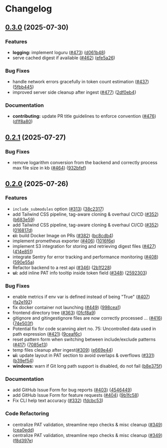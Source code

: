# Changelog

## [0.3.0](https://github.com/coderamp-labs/gitingest/compare/v0.2.1...v0.3.0) (2025-07-30)


### Features

* **logging:** implement loguru ([#473](https://github.com/coderamp-labs/gitingest/issues/473)) ([d061b48](https://github.com/coderamp-labs/gitingest/commit/d061b4877a253ba3f0480d329f025427c7f70177))
* serve cached digest if available ([#462](https://github.com/coderamp-labs/gitingest/issues/462)) ([efe5a26](https://github.com/coderamp-labs/gitingest/commit/efe5a2686142b5ee4984061ebcec23c3bf3495d5))


### Bug Fixes

* handle network errors gracefully in token count estimation ([#437](https://github.com/coderamp-labs/gitingest/issues/437)) ([5fbb445](https://github.com/coderamp-labs/gitingest/commit/5fbb445cd8725e56972f43ec8b5e12cb299e9e83))
* improved server side cleanup after ingest ([#477](https://github.com/coderamp-labs/gitingest/issues/477)) ([2df0eb4](https://github.com/coderamp-labs/gitingest/commit/2df0eb43989731ae40a9dd82d310ff76a794a46d))


### Documentation

* **contributing:** update PR title guidelines to enforce convention ([#476](https://github.com/coderamp-labs/gitingest/issues/476)) ([d1f8a80](https://github.com/coderamp-labs/gitingest/commit/d1f8a80826ca38ec105a1878742fe351d4939d6e))

## [0.2.1](https://github.com/coderamp-labs/gitingest/compare/v0.2.0...v0.2.1) (2025-07-27)


### Bug Fixes

* remove logarithm conversion from the backend and correctly process max file size in kb ([#464](https://github.com/coderamp-labs/gitingest/issues/464)) ([932bfef](https://github.com/coderamp-labs/gitingest/commit/932bfef85db66704985c83f3f7c427756bd14023))

## [0.2.0](https://github.com/coderamp-labs/gitingest/compare/v0.1.5...v0.2.0) (2025-07-26)

### Features

* `include_submodules` option ([#313](https://github.com/coderamp-labs/gitingest/issues/313)) ([38c2317](https://github.com/coderamp-labs/gitingest/commit/38c23171a14556a2cdd05c0af8219f4dc789defd))
* add Tailwind CSS pipeline, tag-aware cloning & overhaul CI/CD ([#352](https://github.com/coderamp-labs/gitingest/issues/352)) ([b683e59](https://github.com/coderamp-labs/gitingest/commit/b683e59b5b1a31d27cc5c6ce8fb62da9b660613b))
* add Tailwind CSS pipeline, tag-aware cloning & overhaul CI/CD ([#352](https://github.com/coderamp-labs/gitingest/issues/352)) ([016817d](https://github.com/coderamp-labs/gitingest/commit/016817d5590c1412498b7532f6e854d20239c6be))
* **ci:** build Docker Image on PRs ([#382](https://github.com/coderamp-labs/gitingest/issues/382)) ([bc8cdb4](https://github.com/coderamp-labs/gitingest/commit/bc8cdb459482948c27e780b733ac7216d822529a))
* implement prometheus exporter ([#406](https://github.com/coderamp-labs/gitingest/issues/406)) ([1016f6e](https://github.com/coderamp-labs/gitingest/commit/1016f6ecb3b1b066d541d1eba1ddffec49b15f16))
* implement S3 integration for storing and retrieving digest files ([#427](https://github.com/coderamp-labs/gitingest/issues/427)) ([414e851](https://github.com/coderamp-labs/gitingest/commit/414e85189fb9055491530ba8c0665c798474451e))
* integrate Sentry for error tracking and performance monitoring ([#408](https://github.com/coderamp-labs/gitingest/issues/408)) ([590e55a](https://github.com/coderamp-labs/gitingest/commit/590e55a4d28a4f5c0beafbd12c525828fa79e221))
* Refactor backend to a rest api ([#346](https://github.com/coderamp-labs/gitingest/issues/346)) ([2b1f228](https://github.com/coderamp-labs/gitingest/commit/2b1f228ae1f6d1f7ee471794d258b13fcac25a96))
* **ui:** add inline PAT info tooltip inside token field ([#348](https://github.com/coderamp-labs/gitingest/issues/348)) ([2592303](https://github.com/coderamp-labs/gitingest/commit/25923037ea6cd2f8ef33a6cf1f0406c2b4f0c9b6))


### Bug Fixes

* enable metrics if env var is defined instead of being "True" ([#407](https://github.com/coderamp-labs/gitingest/issues/407)) ([fa2e192](https://github.com/coderamp-labs/gitingest/commit/fa2e192c05864c8db90bda877e9efb9b03caf098))
* fix docker container not launching ([#449](https://github.com/coderamp-labs/gitingest/issues/449)) ([998cea1](https://github.com/coderamp-labs/gitingest/commit/998cea15b4f79c5d6f840b5d3d916f83c8be3a07))
* frontend directory tree ([#363](https://github.com/coderamp-labs/gitingest/issues/363)) ([0fcf8a9](https://github.com/coderamp-labs/gitingest/commit/0fcf8a956f7ec8403a025177f998f92ddee96de0))
* gitignore and gitingestignore files are now correctly processed … ([#416](https://github.com/coderamp-labs/gitingest/issues/416)) ([74e503f](https://github.com/coderamp-labs/gitingest/commit/74e503fa1140feb74aa5350a32f0025c43097da1))
* Potential fix for code scanning alert no. 75: Uncontrolled data used in path expression ([#421](https://github.com/coderamp-labs/gitingest/issues/421)) ([9ceaf6c](https://github.com/coderamp-labs/gitingest/commit/9ceaf6cbbb0cdefbc79f78c5285406b9188b2d3d))
* reset pattern form when switching between include/exclude patterns ([#417](https://github.com/coderamp-labs/gitingest/issues/417)) ([7085e13](https://github.com/coderamp-labs/gitingest/commit/7085e138a74099b1df189b3bf9b8a333c8769380))
* temp files cleanup after ingest([#309](https://github.com/coderamp-labs/gitingest/issues/309)) ([e669e44](https://github.com/coderamp-labs/gitingest/commit/e669e444fa1e6130f3f22952dd81f0ca3fe08fa5))
* **ui:** update layout in PAT section to avoid overlaps & overflows ([#331](https://github.com/coderamp-labs/gitingest/issues/331)) ([b39ef54](https://github.com/coderamp-labs/gitingest/commit/b39ef5416c1f8a7993a8249161d2a898b7387595))
* **windows:** warn if Git long path support is disabled, do not fail ([b8e375f](https://github.com/coderamp-labs/gitingest/commit/b8e375f71cae7d980cf431396c4414a6dbd0588c))


### Documentation

* add GitHub Issue Form for bug reports ([#403](https://github.com/coderamp-labs/gitingest/issues/403)) ([4546449](https://github.com/coderamp-labs/gitingest/commit/4546449bbc1e4a7ad0950c4b831b8855a98628fd))
* add GitHub Issue Form for feature requests ([#404](https://github.com/coderamp-labs/gitingest/issues/404)) ([9b1fc58](https://github.com/coderamp-labs/gitingest/commit/9b1fc58900ae18a3416fe3cf9b5e301a65a8e9fd))
* Fix CLI help text accuracy ([#332](https://github.com/coderamp-labs/gitingest/issues/332)) ([fdcbc53](https://github.com/coderamp-labs/gitingest/commit/fdcbc53cadde6a5dc3c3626120df1935b63693b2))


### Code Refactoring

* centralize PAT validation, streamline repo checks & misc cleanup ([#349](https://github.com/coderamp-labs/gitingest/issues/349)) ([cea0edd](https://github.com/coderamp-labs/gitingest/commit/cea0eddce8c6846bc6271cb3a8d15320e103214c))
* centralize PAT validation, streamline repo checks & misc cleanup ([#349](https://github.com/coderamp-labs/gitingest/issues/349)) ([f8d397e](https://github.com/coderamp-labs/gitingest/commit/f8d397e66e3382d12f8a0ed05d291a39db830bda))
